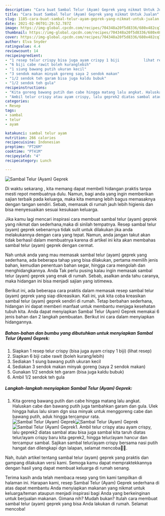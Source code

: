 ```yaml
---
description: "Cara buat Sambal Telur (Ayam) Geprek yang nikmat Untuk Jualan"
title: "Cara buat Sambal Telur (Ayam) Geprek yang nikmat Untuk Jualan"
slug: 1185-cara-buat-sambal-telur-ayam-geprek-yang-nikmat-untuk-jualan
date: 2021-02-06T01:29:52.787Z
image: https://img-global.cpcdn.com/recipes/704348a20f5d8336/680x482cq70/sambal-telur-ayam-geprek-foto-resep-utama.jpg
thumbnail: https://img-global.cpcdn.com/recipes/704348a20f5d8336/680x482cq70/sambal-telur-ayam-geprek-foto-resep-utama.jpg
cover: https://img-global.cpcdn.com/recipes/704348a20f5d8336/680x482cq70/sambal-telur-ayam-geprek-foto-resep-utama.jpg
author: Elva Snyder
ratingvalue: 4.4
reviewcount: 14
recipeingredient:
- "1 resep telur crispy bisa juga ayam crispy 1 biji           lihat resep"
- "6 biji cabe rawit boleh kuranglebih"
- "1 siung bawang putih ukuran kecil"
- "3 sendok makan minyak goreng saya 2 sendok makan"
- "1/2 sendok teh garam bisa juga kaldu bubuk"
- "1/2 sendok teh gula"
recipeinstructions:
- "Kita goreng bawang putih dan cabe hingga matang lalu angkat. Haluskan cabe dan bawang putih juga tambahkan garam dan gula. Ulek hingga halus lalu siram dgn sisa minyak untuk menggoreng cabe dan bawang putih, aduk hingga tercampur rata."
- "Ambil telur crispy atau ayam crispy, lalu geprek2 diatas sambal atau bisa juga sambal kita taruh diatas telur/ayam crispy baru kita geprek2, hingga telur/ayam hancur dan tercampur sambal. Sajikan sambal telur/ayam crispy bersama nasi putih hangat dan dilengkapi dgn lalapan, selamat mencoba🙏🥰."
categories:
- Resep
tags:
- sambal
- telur
- ayam

katakunci: sambal telur ayam 
nutrition: 266 calories
recipecuisine: Indonesian
preptime: "PT26M"
cooktime: "PT41M"
recipeyield: "4"
recipecategory: Lunch

---
```



![Sambal Telur (Ayam) Geprek](https://img-global.cpcdn.com/recipes/704348a20f5d8336/680x482cq70/sambal-telur-ayam-geprek-foto-resep-utama.jpg)

Di waktu  sekarang , kita memang dapat membeli hidangan praktis tanpa mesti repot membuatnya dulu. Namun, bagi anda yang ingin memberikan sajian terbaik pada keluarga, maka kita memang lebih bagus memasaknya dengan tangan sendiri. Sebab, memasak di rumah jauh lebih higienis dan bisa menyesuaikan sesuai kesukaan keluarga.

Jika kamu lagi mencari inspirasi cara membuat sambal telur (ayam) geprek yang nikmat dan sederhana,maka di sinilah tempatnya. Resep sambal telur (ayam) geprek  sebenarnya tidak sulit untuk dilakukan jika anda melakukannya dengan cara yang tepat. Namun, anda jangan takut akan tidak berhasil dalam membuatnya 
karena di artikel ini kita akan membahas sambal telur (ayam) geprek dengan cermat.  



Nah untuk anda yang mau memasak sambal telur (ayam) geprek yang sederhana, ada beberapa tahap yang bisa dilakukan, pertama memilih jenis bahan, kemudian penentuan bahan segar, hingga cara mengolah dan menghidangkannya. Anda Tak perlu pusing kalau ingin memasak sambal telur (ayam) geprek yang enak di rumah. Sebab, asalkan anda  tahu caranya, maka hidangan ini bisa menjadi sajian yang istimewa.

Berikut ini, ada beberapa cara praktis  dalam memasak resep sambal telur (ayam) geprek yang siap dikreasikan. Kali ini, yuk kita coba kreasikan sambal telur (ayam) geprek sendiri di rumah. Tetap berbahan sederhana, hidangan ini dapat memberi manfaat untuk membantu menjaga kesehatan tubuh kita. Anda dapat menyiapkan Sambal Telur (Ayam) Geprek memakai 6 jenis bahan dan 2 langkah pembuatan. Berikut ini cara dalam menyiapkan hidangannya.

<!--inarticleads1-->

##### Bahan-bahan dan bumbu yang dibutuhkan untuk menyiapkan Sambal Telur (Ayam) Geprek:

1. Siapkan 1 resep telur crispy (bisa juga ayam crispy 1 biji)           (lihat resep)
1. Siapkan 6 biji cabe rawit (boleh kurang/lebih)
1. Sediakan 1 siung bawang putih ukuran kecil
1. Sediakan 3 sendok makan minyak goreng (saya 2 sendok makan)
1. Gunakan 1/2 sendok teh garam (bisa juga kaldu bubuk)
1. Ambil 1/2 sendok teh gula




<!--inarticleads2-->

##### Langkah-langkah menyiapkan Sambal Telur (Ayam) Geprek:

1. Kita goreng bawang putih dan cabe hingga matang lalu angkat. Haluskan cabe dan bawang putih juga tambahkan garam dan gula. Ulek hingga halus lalu siram dgn sisa minyak untuk menggoreng cabe dan bawang putih, aduk hingga tercampur rata.
<img src="https://img-global.cpcdn.com/steps/fcd75791f29ed61a/160x128cq70/sambal-telur-ayam-geprek-langkah-memasak-1-foto.jpg" alt="Sambal Telur (Ayam) Geprek"><img src="https://img-global.cpcdn.com/steps/e89d69a858434806/160x128cq70/sambal-telur-ayam-geprek-langkah-memasak-1-foto.jpg" alt="Sambal Telur (Ayam) Geprek"><img src="https://img-global.cpcdn.com/steps/780c2224c6761b52/160x128cq70/sambal-telur-ayam-geprek-langkah-memasak-1-foto.jpg" alt="Sambal Telur (Ayam) Geprek">1. Ambil telur crispy atau ayam crispy, lalu geprek2 diatas sambal atau bisa juga sambal kita taruh diatas telur/ayam crispy baru kita geprek2, hingga telur/ayam hancur dan tercampur sambal. Sajikan sambal telur/ayam crispy bersama nasi putih hangat dan dilengkapi dgn lalapan, selamat mencoba🙏🥰.




Nah, itulah artikel tentang  sambal telur (ayam) geprek  yang praktis dan gampang dilakukan versi kami. Semoga kamu dapat mempraktekkannya dengan hasil yang dapat membuat keluarga di rumah senang. 

Terima kasih anda telah membaca resep yang tim kami tampilkan di halaman ini. Harapan kami, resep  Sambal Telur (Ayam) Geprek sederhana di atas dapat membantu Anda menyiapkan makanan yang nikmat untuk keluarga/teman ataupun menjadi inspirasi bagi Anda yang berkeinginan untuk berjualan makanan. Gimana nih? Mudah bukan? Itulah cara membuat sambal telur (ayam) geprek yang bisa Anda lakukan di rumah. Selamat mencoba!

